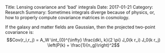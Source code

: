Title: Lensing covariance and 'bad' integrals
Date: 2017-01-21
Category: Research
Summary: Sometimes integrals diverge because of physics, or, how to properly compute covariance matrices in cosmology.

If the galaxy and matter fields are Gaussian, then the projected two-point covariance is:
$$Cov(r_i,r_j) = A_W \int_{0}^{\infty} \frac{dk\, k}{2 \pi} J_0(k r_i) J_0(k r_j) \left(P(k) + \frac{1}{n_g}\right)^2$$

